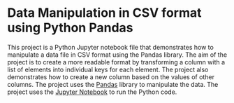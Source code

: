 # Data Manipulation in CSV format using Python Pandas

This project is a Python Jupyter notebook file that demonstrates how to manipulate a data file in CSV format using the Pandas library. The aim of the project is to create a more readable format by transforming a column with a list of elements into individual keys for each element. The project also demonstrates how to create a new column based on the values of other columns. The project uses the [Pandas](https://pandas.pydata.org/) library to manipulate the data. The project uses the [Jupyter Notebook](https://jupyter.org/) to run the Python code. 

